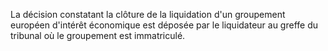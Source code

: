 La décision constatant la clôture de la liquidation d'un groupement européen d'intérêt économique est déposée par le liquidateur au greffe du tribunal où le groupement est immatriculé.
